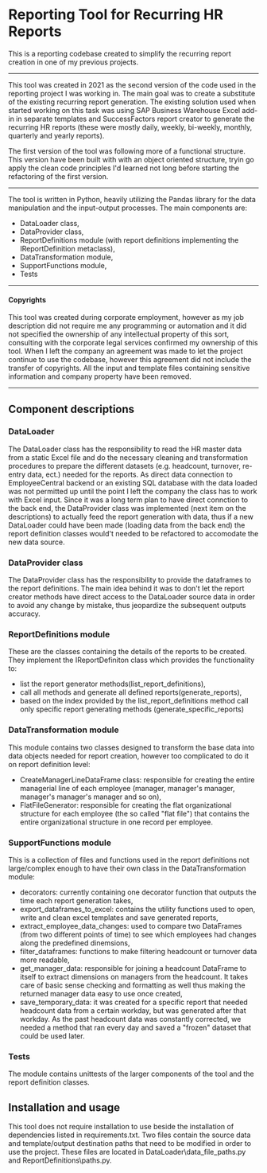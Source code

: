 # Reporting Tool for Recurring HR Reports

This is a reporting codebase created to simplify the recurring report creation in one of my previous projects.

---
  This tool was created in 2021 as the second version of the code used in the reporting project I was working in.
The main goal was to create a substitute of the existing recurring report generation. The existing solution used when started working on this task was using SAP Business Warehouse Excel add-in in separate templates and SuccessFactors report creator to generate the recurring HR reports (these were mostly daily, weekly, bi-weekly, monthly, quarterly and yearly reports).

  The first version of the tool was following more of a functional structure. This version have been built with with an object oriented structure, tryin go apply the clean code principles I'd learned not long before starting the refactoring of the first version.

---
The tool is written in Python, heavily utilizing the Pandas library for the data manipulation and the input-output processes.
The main components are:
- DataLoader class,
- DataProvider class,
- ReportDefinitions module (with report definitions implementing the IReportDefinition metaclass),
- DataTransformation module,
- SupportFunctions module,
- Tests

---
#### Copyrights
This tool was created during corporate employment, however as my job description did not require me any programming or automation and it did not specified the ownership of any intellectual property of this sort, consulting with the corporate legal services confirmed my ownership of this tool. When I left the company an agreement was made to let the project continue to use the codebase, however this agreement did not include the transfer of copyrights. All the input and template files containing sensitive information and company property have been removed.

---
## Component descriptions
### DataLoader
The DataLoader class has the responsibility to read the HR master data from a static Excel file and do the necessary cleaning and transformation procedures to prepare the different datasets (e.g. headcount, turnover, re-entry data, ect.) needed for the reports.
As direct data connection to EmployeeCentral backend or an existing SQL database with the data loaded was not permitted up until the point I left the company the class has to work with Excel input. Since it was a long term plan to have direct connction to the back end, the DataProvider class was implemented (next item on the descriptions) to actually feed the report generation with data, thus if a new DataLoader could have been made (loading data from the back end) the report definition classes would't needed to be refactored to accomodate the new data source.
### DataProvider class
The DataProvider class has the responsibility to provide the dataframes to the report definitions. The main idea behind it was to don't let the report creator methods have direct access to the DataLoader source data in order to avoid any change by mistake, thus jeopardize the subsequent outputs accuracy.
### ReportDefinitions module
These are the classes containing the details of the reports to be created. They implement the IReportDefiniton class which provides the functionality to:
- list the report generator methods(list_report_definitions),
- call all methods and generate all defined reports(generate_reports),
- based on the index provided by the list_report_definitions method call only specific report generating methods (generate_specific_reports)
### DataTransformation module
This module contains two classes designed to transform the base data into data objects needed for report creation, however too complicated to do it on report definition level:
- CreateManagerLineDataFrame class: responsible for creating the entire managerial line of each employee (manager, manager's manager, manager's manager's manager and so on),
- FlatFileGenerator: responsible for creating the flat organizational structure for each employee (the so called "flat file") that contains the entire organizational structure in one record per employee.
### SupportFunctions module
This is a collection of files and functions used in the report definitions not large/complex enough to have their own class in the DataTransformation module:
- decorators: currently containing one decorator function that outputs the time each report generation takes,
- export_dataframes_to_excel: contains the utility functions used to open, write and clean excel templates and save generated reports,
- extract_employee_data_changes: used to compare two DataFrames (from two different points of time) to see which employees had changes along the predefined dinemsions,
- filter_dataframes: functions to make filtering headcount or turnover data more readable,
- get_manager_data: responsible for joining a headcount DataFrame to itself to extract dimensions on managers from the headcount. It takes care of basic sense checking and formatting as well thus making the returned manager data easy to use once created,
- save_temporary_data: it was created for a specific report that needed headcount data from a certain workday, but was generated after that workday. As the past headcount data was constantly corrected, we needed a method that ran every day and saved a "frozen" dataset that could be used later. 
### Tests
The module contains unittests of the larger components of the tool and the report definition classes.

## Installation and usage
This tool does not require installation to use beside the installation of dependencies listed in requirements.txt. Two files contain the source data and template/output destination paths that need to be modified in order to use the project. These files are located in DataLoader\data_file_paths.py and ReportDefinitions\paths.py.


